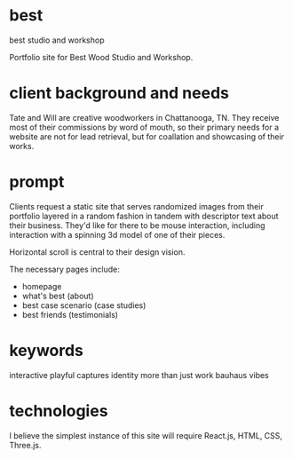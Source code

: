 # best
best studio and workshop


Portfolio site for Best Wood Studio and Workshop.

# client background and needs
Tate and Will are creative woodworkers in Chattanooga, TN. They receive most of their commissions by word of mouth, so their primary needs for a website are not for lead retrieval, but for coallation and showcasing of their works.

# prompt
Clients request a static site that serves randomized images from their portfolio layered in a random fashion in tandem with descriptor text about their business. They'd like for there to be mouse interaction, including interaction with a spinning 3d model of one of their pieces.

Horizontal scroll is central to their design vision.

The necessary pages include:

* homepage
* what's best (about)
* best case scenario (case studies)
* best friends (testimonials)

# keywords
interactive
playful
captures identity more than just work
bauhaus vibes

# technologies
I believe the simplest instance of this site will require React.js, HTML, CSS, Three.js.